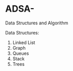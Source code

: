 # ADSA-
Data Structures and Algorithm

Data Structures:

1. Linked List
2. Graph
3. Queues
4. Stack
5. Trees
